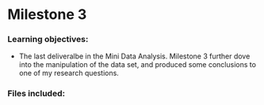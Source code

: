 # Milestone 3

### Learning objectives:
- The last deliveralbe in the Mini Data Analysis. Milestone 3 further dove into the manipulation of the data set, and produced some conclusions to one of my research questions.

### Files included:

